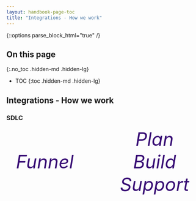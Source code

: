```yaml
---
layout: handbook-page-toc
title: "Integrations - How we work"
---
```


{::options parse_block_html="true" /}

<link rel="stylesheet" type="text/css" href="/stylesheets/biztech.css" />

## On this page
{:.no_toc .hidden-md .hidden-lg}

- TOC
{:toc .hidden-md .hidden-lg}

## Integrations - How we work

### SDLC

<p style="display: flex; flex-direction: row; align-items: center; justify-content: space-between; color: #380D75; margin-left: 25px; margin-right: 25px;">
    <a href="#1-the-funnel" style="display: flex; flex-direction: column; align-items: center; justify-content: center; color: #380D75; text-decoration: none;">
        <i class="fas fa-filter fa-fw" style="font-size: 5em;"/>
        <span style="font-size: 3rem">Funnel</span>
    </a>
    <i class="fas fa-long-arrow-alt-right fa-fw" style="font-size: 3em"/>
    <a href="#2-project-planning" style="display: flex; flex-direction: column; align-items: center; justify-content: center; color: #380D75; text-decoration: none;">
        <i class="fas fa-pencil-ruler fa-fw" style="font-size: 5em;"/>
        <span style="font-size: 3rem">Plan</span>
    </a>
    <i class="fas fa-long-arrow-alt-right fa-fw" style="font-size: 3em"/>
    <a href="#3-milestone-process" style="display: flex; flex-direction: column; align-items: center; justify-content: center; color: #380D75; text-decoration: none;">
        <i class="fas fa-sync fa-fw" style="font-size: 5em;"/>
        <span style="font-size: 3rem">Build</span>
    </a>
    <i class="fas fa-long-arrow-alt-right fa-fw" style="font-size: 3em"/>
    <a href="#4-maintenance--ops" style="display: flex; flex-direction: column; align-items: center; justify-content: center; color: #380D75; text-decoration: none;">
        <i class="fas fa-chart-bar fa-fw" style="font-size: 5em;"/>
        <span style="font-size: 3rem">Support</span>
    </a>
</p>

#### 1. The Funnel
In order for the integrations team to have consistent planned work available to bring into milestones, we strive to have a healthy funnel of incoming work. We do this in a few ways:

1. By reaching out to our business partners to gain an understanding of their upcoming roadmaps and how integrations and automations work will fit into that. This is the genesis of a lot of our larger programs of work.
1. Teams reach out to us for assistance with ad-hoc work that comes up in the day-to-day.
1. We schedule work ourselves which will improve the integrations landscape and allow us to work more efficiently and effectively with the business to achieve results.
1. We schedule work that will achieve certain compliance, security, maintainability, and auditibility goals for the business.

#### 2. Project Planning
Prior to scheduling an engineering task into a milestone, we need to have a good understanding of the problem, the ask, and well-defined requirements. This assists us to design a solution that meets your core business needs and does that in a reliable way. This also has a secondary benefit which is that we can properly automate the testing of integrations so that they are easy for us to support and maintain. This allows our team to stay lean and flexible so that we aren't bogged down in support activities.

We may ask you for any of the following documentation, designs, and information to help us plan your project:

1. An intake issue/epic
1. Project metadata (DRI, team, dates, etc.)
1. Work breakdown plan
1. User stories
1. Design Diagrams
1. Acceptance Criteria
1. Function & Non-function requirements
1. Test plan
1. Your UAT plan
1. Gantt chart showing dependencies between the ask and other team/s activities
1. Project kick-off meeting

**Note:** We don't always have spare Project Management or BSA resources to devote to your project so we may ask for you to assist us in owning in these activities.

#### 3. Milestone Process
We run 1 month long milestones (sprints) which align with the calendar months (they vary by month length). Our milestone calendar follows a repeating pattern of predictably scheduled rituals:

* Milestone planning session(s) in the week leading up to a new milestone
* Milestone kickoff
* Async Standups & Ad-hoc sync meetups
* Milestone retrospective at the end of the milestone

##### Calendar

|Ritual|Week before milestone|Week 1|Week 2|Week 3|Week 4|
|------|---------------------|------|------|------|------|
| Planning | X (multiple sessions) |  |  |  |  |
| Kickoff | | X (first day) |  |  |  |
| Retrospective | | | | | X (last day) |

#### 4. Maintenance & Ops
For integrations we have built we have logs, monitoring and alerts which automatically trigger when an issue arises in an integration or automation. We track bugs and incidents in our [Integrations Work Tracker](https://gitlab.com/gitlab-com/business-technology/enterprise-apps/integrations/integrations-work/-/issues){:target="_blank"} and on our [Milestone Board](https://gitlab.com/groups/gitlab-com/-/boards/2031131){:target="_blank"}.

If you need to report a bug or incident to us, please do so using the bug report template [listed below](#create-an-issue).

For maintenance and enhancement of existing integrations please submit an issue using the correct [template below](#create-an-issue).

### How to engage us

#### Create an issue
Pick one of the below to be directed to the correct issue template

1. [New Project](https://gitlab.com/gitlab-com/business-technology/enterprise-apps/integrations/integrations-work/-/issues/new?issuable_template=Default){:target="_blank"}
1. [Enhancement Request](https://gitlab.com/gitlab-com/business-technology/enterprise-apps/integrations/integrations-work/-/issues/new?issuable_template=Default){:target="_blank"}
1. [Bug Report](https://gitlab.com/gitlab-com/business-technology/enterprise-apps/integrations/integrations-work/-/issues/new?issuable_template=Bug){:target="_blank"}

#### Project sizing
Once you have reached out to us, we will help you in determining the size of your project, and subsequently the types of planning assets and activities that we'll require to help things run smoothly and make your project a success.

| Project Size  | Examples   | Checklist |
| ------------- | --------   | --------- |
| Small (S)     | - Switch to sending preferred names to existing EdCast integration via the API | TBD |
| Medium (M)    | - Navex Global integration (upload daily list of users to FTP server) | TBD |
| Large (L)     | - Zuora to Netsuite Integration | TBD |
| Extra Large (XL) | - Switch out a core system and rebuild all integrations | - Break this project down into size L or smaller projects |